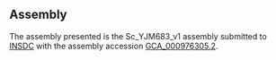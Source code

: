 

Assembly
--------

The assembly presented is the Sc\_YJM683\_v1 assembly submitted to
[INSDC](http://www.insdc.org) with the assembly accession
[GCA\_000976305.2](http://www.ebi.ac.uk/ena/data/view/GCA_000976305.2).
